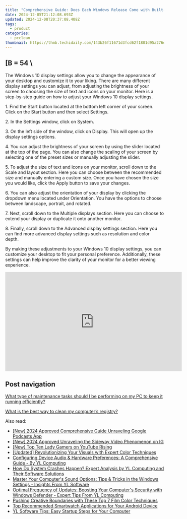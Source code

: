 ```yaml
---
title: "Comprehensive Guide: Does Each Windows Release Come with Built-In Antivirus Protection?"
date: 2024-12-05T21:12:08.693Z
updated: 2024-12-08T20:37:08.408Z
tags:
  - product
categories:
  - pcclean
thumbnail: https://thmb.techidaily.com/143b26f11671d3fcd62f1801d95a276dc9ebb60e21671842dafed2c03929e7c2.jpg
---
```


## \[B = 54 \

The Windows 10 display settings allow you to change the appearance of your desktop and customize it to your liking. There are many different display settings you can adjust, from adjusting the brightness of your screen to choosing the size of text and icons on your monitor. Here is a step-by-step guide on how to adjust your Windows 10 display settings. 

1\. Find the Start button located at the bottom left corner of your screen. Click on the Start button and then select Settings.

2\. In the Settings window, click on System.

3\. On the left side of the window, click on Display. This will open up the display settings options. 

4\. You can adjust the brightness of your screen by using the slider located at the top of the page. You can also change the scaling of your screen by selecting one of the preset sizes or manually adjusting the slider.

5\. To adjust the size of text and icons on your monitor, scroll down to the Scale and layout section. Here you can choose between the recommended size and manually entering a custom size. Once you have chosen the size you would like, click the Apply button to save your changes.

6\. You can also adjust the orientation of your display by clicking the dropdown menu located under Orientation. You have the options to choose between landscape, portrait, and rotated.

7\. Next, scroll down to the Multiple displays section. Here you can choose to extend your display or duplicate it onto another monitor.

8\. Finally, scroll down to the Advanced display settings section. Here you can find more advanced display settings such as resolution and color depth. 

By making these adjustments to your Windows 10 display settings, you can customize your desktop to fit your personal preference. Additionally, these settings can help improve the clarity of your monitor for a better viewing experience.

<!-- affiliate ads begin -->
<iframe width="560" height="315" src="https://www.youtube.com/embed/zXUt81WsQpI?si=W3DKIAsa2-qbGadJ" title="YouTube video player" frameborder="0" allow="accelerometer; autoplay; clipboard-write; encrypted-media; gyroscope; picture-in-picture; web-share" referrerpolicy="strict-origin-when-cross-origin" allowfullscreen></iframe>
<!-- affiliate ads end -->

## Post navigation

[What type of maintenance tasks should I be performing on my PC to keep it running efficiently?](https://tools.techidaily.com/pcclean/products/)

[What is the best way to clean my computer’s registry?](https://tools.techidaily.com/pcclean/products/)

<ins class="adsbygoogle"
     style="display:block"
     data-ad-format="autorelaxed"
     data-ad-client="ca-pub-7571918770474297"
     data-ad-slot="1223367746"></ins>

<ins class="adsbygoogle"
     style="display:block"
     data-ad-client="ca-pub-7571918770474297"
     data-ad-slot="8358498916"
     data-ad-format="auto"
     data-full-width-responsive="true"></ins>

<span class="atpl-alsoreadstyle">Also read:</span>
<div><ul>
<li><a href="https://fox-helps.techidaily.com/new-2024-approved-comprehensive-guide-unraveling-google-podcasts-app/"><u>[New] 2024 Approved Comprehensive Guide Unraveling Google Podcasts App</u></a></li>
<li><a href="https://fox-links.techidaily.com/new-2024-approved-unraveling-the-sideway-video-phenomenon-on-ig/"><u>[New] 2024 Approved Unraveling the Sideway Video Phenomenon on IG</u></a></li>
<li><a href="https://facebook-video-footage.techidaily.com/new-top-ten-lady-gamers-on-youtube-rising/"><u>[New] Top Ten Lady Gamers on YouTube Rising</u></a></li>
<li><a href="https://extra-skills.techidaily.com/updated-revolutionizing-your-visuals-with-expert-color-techniques/"><u>[Updated] Revolutionizing Your Visuals with Expert Color Techniques</u></a></li>
<li><a href="https://win-updates.techidaily.com/configuring-device-audio-and-hardware-preferences-a-comprehensive-guide-by-yl-computing/"><u>Configuring Device Audio & Hardware Preferences: A Comprehensive Guide - By YL Computing</u></a></li>
<li><a href="https://win-updates.techidaily.com/how-do-system-crashes-happen-expert-analysis-by-yl-computing-and-their-software-solutions/"><u>How Do System Crashes Happen? Expert Analysis by YL Computing and Their Software Solutions</u></a></li>
<li><a href="https://win-updates.techidaily.com/master-your-computers-sound-options-tips-and-tricks-in-the-windows-settings-insights-from-yl-software/"><u>Master Your Computer's Sound Options: Tips & Tricks in the Windows Settings - Insights From YL Software</u></a></li>
<li><a href="https://win-updates.techidaily.com/optimal-frequency-of-updates-boosting-your-computers-security-with-windows-defender-expert-tips-from-yl-computing/"><u>Optimal Frequency of Updates: Boosting Your Computer's Security with Windows Defender - Expert Tips From YL Computing</u></a></li>
<li><a href="https://article-posts.techidaily.com/pushing-creative-boundaries-with-these-top-7-film-color-techniques/"><u>Pushing Creative Boundaries with These Top 7 Film Color Techniques</u></a></li>
<li><a href="https://tech-recovery.techidaily.com/top-recommended-smartwatch-applications-for-your-android-device/"><u>Top Recommended Smartwatch Applications for Your Android Device</u></a></li>
<li><a href="https://win-updates.techidaily.com/yl-software-tips-easy-startup-steps-for-your-computer/"><u>YL Software Tips: Easy Startup Steps for Your Computer</u></a></li>
</ul></div>

